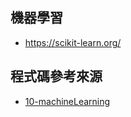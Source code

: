 ## 機器學習

* https://scikit-learn.org/

## 程式碼參考來源
* [10-machineLearning](https://github.com/a922777/ai/tree/master/python/10-machineLearning)
